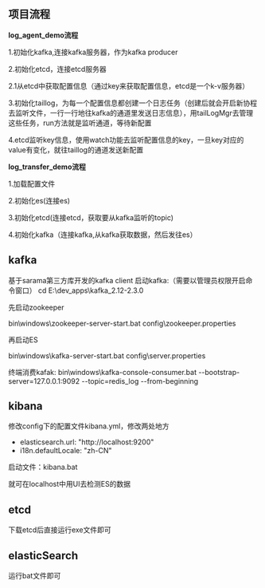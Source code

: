 ## 项目流程

**log_agent_demo流程**

1.初始化kafka,连接kafka服务器，作为kafka producer

2.初始化etcd，连接etcd服务器

2.1从etcd中获取配置信息（通过key来获取配置信息，etcd是一个k-v服务器）

3.初始化taillog，为每一个配置信息都创建一个日志任务（创建后就会开启新协程去监听文件，一行一行地往kafka的通道里发送日志信息），用tailLogMgr去管理这些任务，run方法就是监听通道，等待新配置

4.etcd监听key信息，使用watch功能去监听配置信息的key，一旦key对应的value有变化，就往taillog的通道发送新配置



**log_transfer_demo流程**

1.加载配置文件

2.初始化es(连接es)

3.初始化etcd(连接etcd，获取要从kafka监听的topic)

4.初始化kafka（连接kafka,从kafka获取数据，然后发往es）



## kafka

基于sarama第三方库开发的kafka client
启动kafka:（需要以管理员权限开启命令窗口）
cd E:\dev_apps\kafka_2.12-2.3.0

先启动zookeeper

bin\windows\zookeeper-server-start.bat config\zookeeper.properties

再启动ES

bin\windows\kafka-server-start.bat config\server.properties

终端消费kafak:
bin\windows\kafka-console-consumer.bat --bootstrap-server=127.0.0.1:9092 --topic=redis_log --from-beginning


## kibana
修改config下的配置文件kibana.yml，修改两处地方

- elasticsearch.url: "http://localhost:9200"
- i18n.defaultLocale: "zh-CN"

启动文件：kibana.bat

就可在localhost中用UI去检测ES的数据

## etcd
下载etcd后直接运行exe文件即可

## elasticSearch
运行bat文件即可